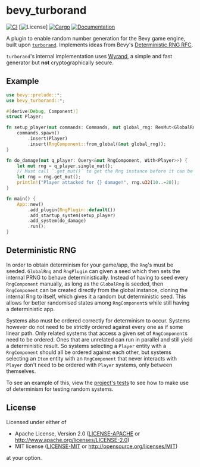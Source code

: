 # bevy_turborand

[![CI](https://github.com/Bluefinger/turborand/actions/workflows/ci.yml/badge.svg)](https://github.com/Bluefinger/bevy_turborand/actions/workflows/ci.yml)
[![License](https://img.shields.io/badge/license-Apache--2.0_OR_MIT-blue.svg)]
[![Cargo](https://img.shields.io/crates/v/turborand.svg)](https://crates.io/crates/bevy_turborand)
[![Documentation](https://docs.rs/turborand/badge.svg)](https://docs.rs/bevy_turborand)

A plugin to enable random number generation for the Bevy game engine, built upon [`turborand`](https://github.com/Bluefinger/turborand).
Implements ideas from Bevy's [Deterministic RNG RFC](https://github.com/bevyengine/rfcs/pull/55).

`turborand`'s internal implementation uses [Wyrand](https://github.com/wangyi-fudan/wyhash), a simple and fast
generator but **not** cryptographically secure.

## Example

```rust
use bevy::prelude::*;
use bevy_turborand::*;

#[derive(Debug, Component)]
struct Player;

fn setup_player(mut commands: Commands, mut global_rng: ResMut<GlobalRng>) {
    commands.spawn()
        .insert(Player)
        .insert(RngComponent::from_global(&mut global_rng));
}

fn do_damage(mut q_player: Query<&mut RngComponent, With<Player>>) {
    let mut rng = q_player.single_mut();
    // Must call `.get_mut()` to get the Rng instance before it can be used
    let rng = rng.get_mut();
    println!("Player attacked for {} damage!", rng.u32(10..=20));
}

fn main() {
    App::new()
        .add_plugin(RngPlugin::default())
        .add_startup_system(setup_player)
        .add_system(do_damage)
        .run();
}
```

## Deterministic RNG

In order to obtain determinism for your game/app, the `Rng`'s must be
seeded. `GlobalRng` and `RngPlugin` can given a seed which then sets the
internal PRNG to behave deterministically. Instead of having to seed every
`RngComponent` manually, as long as the `GlobalRng` is seeded, then
`RngComponent` can be created directly from the global instance, cloning
the internal Rng to itself, which gives it a random but deterministic seed.
This allows for better randomised states among `RngComponent`s while still
having a deterministic app.

Systems also must be ordered correctly for determinism to occur. Systems
however do not need to be strictly ordered against every one as if some
linear path. Only related systems that access a given set of `RngComponent`s
need to be ordered. Ones that are unrelated can run in parallel and still
yield a deterministic result. So systems selecting a `Player` entity with 
a `RngComponent` should all be ordered against each other, but systems
selecting an `Item` entity with an `RngComponent` that never interacts with
`Player` don't need to be ordered with `Player` systems, only between
themselves.

To see an example of this, view the [project's tests](tests/determinism.rs) to
see how to make use of determinism for testing random systems.

## License

Licensed under either of

- Apache License, Version 2.0 ([LICENSE-APACHE](LICENSE-APACHE) or http://www.apache.org/licenses/LICENSE-2.0)
- MIT license ([LICENSE-MIT](LICENSE-MIT) or http://opensource.org/licenses/MIT)

at your option.
